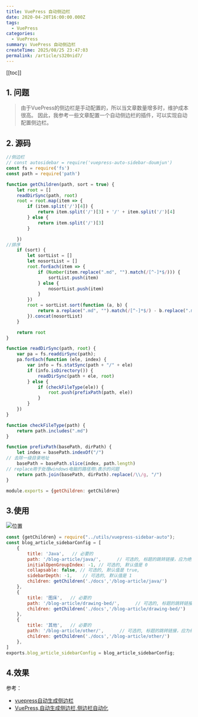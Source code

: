 ```yaml
---
title: VuePress 自动侧边栏
date: 2020-04-20T16:00:00.000Z
tags:
  - VuePress
categories:
  - VuePress
summary: VuePress 自动侧边栏
createTime: 2025/08/25 23:47:03
permalink: /article/s320nid7/
---
```

[[toc]]

## 1. 问题
> 由于VuePress的侧边栏是手动配置的，所以当文章数量增多时，维护成本很高。
> 因此，我参考一些文章配置一个自动侧边栏的插件，可以实现自动配置侧边栏。

## 2. 源码

```js
//侧边栏
// const autosidebar = require('vuepress-auto-sidebar-doumjun')
const fs = require('fs')
const path = require('path')

function getChildren(path, sort = true) {
    let root = []
    readDirSync(path, root)
    root = root.map(item => {
        if (item.split('/')[4]) {
            return item.split('/')[3] + '/' + item.split('/')[4]
        } else {
            return item.split('/')[3]
        }

    })
//排序
    if (sort) {
        let sortList = []
        let nosortList = []
        root.forEach(item => {
            if (Number(item.replace(".md", "").match(/[^-]*$/))) {
                sortList.push(item)
            } else {
                nosortList.push(item)
            }
        })
        root = sortList.sort(function (a, b) {
            return a.replace(".md", "").match(/[^-]*$/) - b.replace(".md", "").match(/[^-]*$/)
        }).concat(nosortList)
    }

    return root
}

function readDirSync(path, root) {
    var pa = fs.readdirSync(path);
    pa.forEach(function (ele, index) {
        var info = fs.statSync(path + "/" + ele)
        if (info.isDirectory()) {
            readDirSync(path + ele, root)
        } else {
            if (checkFileType(ele)) {
                root.push(prefixPath(path, ele))
            }
        }
    })
}

function checkFileType(path) {
    return path.includes(".md")
}

function prefixPath(basePath, dirPath) {
    let index = basePath.indexOf("/")
// 去除一级目录地址
    basePath = basePath.slice(index, path.length)
// replace用于处理windows电脑的路径用\表示的问题
    return path.join(basePath, dirPath).replace(/\\/g, "/")
}

module.exports = {getChildren: getChildren}

```
## 3.使用

[//]: # (![位置]&#40;https://gitee.com/huang-ruifang/pic-go/raw/master/public/vuepress-blog/20240201154450.png&#41;)
![位置](https://huang-ruifang.gitee.io/pic-go/public/vuepress-blog/20240201154450.png)
```js
const {getChildren} = require("../utils/vuepress-sidebar-auto");
const blog_article_sidebarConfig = [
    {
        title: 'Java',   // 必要的
        path: '/blog-article/java/',      // 可选的, 标题的跳转链接，应为绝对路径且必须存在
        initialOpenGroupIndex: -1, // 可选的, 默认值是 0
        collapsable: false, // 可选的, 默认值是 true,
        sidebarDepth: -1,    // 可选的, 默认值是 1
        children: getChildren('./docs','/blog-article/java/')
    },
    {
        title: '图床',   // 必要的
        path: '/blog-article/drawing-bed/',      // 可选的, 标题的跳转链接，应为绝对路径且必须存在
        children: getChildren('./docs','/blog-article/drawing-bed/')
    },
    {
        title: '其他',   // 必要的
        path: '/blog-article/other/',      // 可选的, 标题的跳转链接，应为绝对路径且必须存在
        children: getChildren('./docs','/blog-article/other/')
    },
]
exports.blog_article_sidebarConfig = blog_article_sidebarConfig;
```
## 4.效果

参考：

- [vuepress自动生成侧边栏](https://blog.csdn.net/Ma_lunan/article/details/125894931?spm=1001.2101.3001.6650.7&utm_medium=distribute.pc_relevant.none-task-blog-2%7Edefault%7EBlogCommendFromBaidu%7ERate-7-125894931-blog-116207129.235%5Ev43%5Epc_blog_bottom_relevance_base8&depth_1-utm_source=distribute.pc_relevant.none-task-blog-2%7Edefault%7EBlogCommendFromBaidu%7ERate-7-125894931-blog-116207129.235%5Ev43%5Epc_blog_bottom_relevance_base8&utm_relevant_index=12)
- [VuePress,自动生成侧边栏,侧边栏自动化](https://juejin.cn/post/7045168740643635237)
